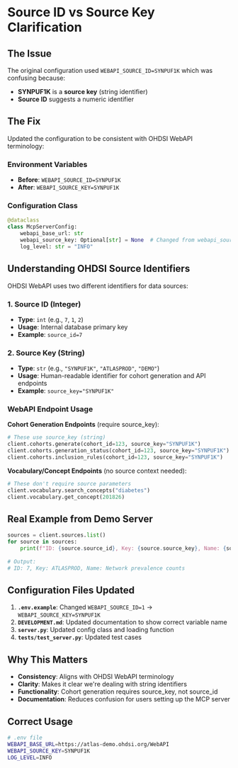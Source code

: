 # Source ID vs Source Key Clarification

## The Issue

The original configuration used `WEBAPI_SOURCE_ID=SYNPUF1K` which was confusing because:
- **SYNPUF1K** is a **source key** (string identifier)
- **Source ID** suggests a numeric identifier

## The Fix

Updated the configuration to be consistent with OHDSI WebAPI terminology:

### Environment Variables
- **Before**: `WEBAPI_SOURCE_ID=SYNPUF1K` 
- **After**: `WEBAPI_SOURCE_KEY=SYNPUF1K`

### Configuration Class
```python
@dataclass
class McpServerConfig:
    webapi_base_url: str
    webapi_source_key: Optional[str] = None  # Changed from webapi_source_id
    log_level: str = "INFO"
```

## Understanding OHDSI Source Identifiers

OHDSI WebAPI uses two different identifiers for data sources:

### 1. Source ID (Integer)
- **Type**: `int` (e.g., `7`, `1`, `2`)
- **Usage**: Internal database primary key
- **Example**: `source_id=7`

### 2. Source Key (String)
- **Type**: `str` (e.g., `"SYNPUF1K"`, `"ATLASPROD"`, `"DEMO"`)
- **Usage**: Human-readable identifier for cohort generation and API endpoints
- **Example**: `source_key="SYNPUF1K"`

### WebAPI Endpoint Usage

**Cohort Generation Endpoints** (require source_key):
```python
# These use source_key (string)
client.cohorts.generate(cohort_id=123, source_key="SYNPUF1K")
client.cohorts.generation_status(cohort_id=123, source_key="SYNPUF1K")
client.cohorts.inclusion_rules(cohort_id=123, source_key="SYNPUF1K")
```

**Vocabulary/Concept Endpoints** (no source context needed):
```python
# These don't require source parameters
client.vocabulary.search_concepts("diabetes")
client.vocabulary.get_concept(201826)
```

## Real Example from Demo Server

```python
sources = client.sources.list()
for source in sources:
    print(f"ID: {source.source_id}, Key: {source.source_key}, Name: {source.source_name}")
    
# Output:
# ID: 7, Key: ATLASPROD, Name: Network prevalence counts
```

## Configuration Files Updated

1. **`.env.example`**: Changed `WEBAPI_SOURCE_ID=1` → `WEBAPI_SOURCE_KEY=SYNPUF1K`
2. **`DEVELOPMENT.md`**: Updated documentation to show correct variable name
3. **`server.py`**: Updated config class and loading function
4. **`tests/test_server.py`**: Updated test cases

## Why This Matters

- **Consistency**: Aligns with OHDSI WebAPI terminology
- **Clarity**: Makes it clear we're dealing with string identifiers
- **Functionality**: Cohort generation requires source_key, not source_id
- **Documentation**: Reduces confusion for users setting up the MCP server

## Correct Usage

```bash
# .env file
WEBAPI_BASE_URL=https://atlas-demo.ohdsi.org/WebAPI
WEBAPI_SOURCE_KEY=SYNPUF1K
LOG_LEVEL=INFO
```
